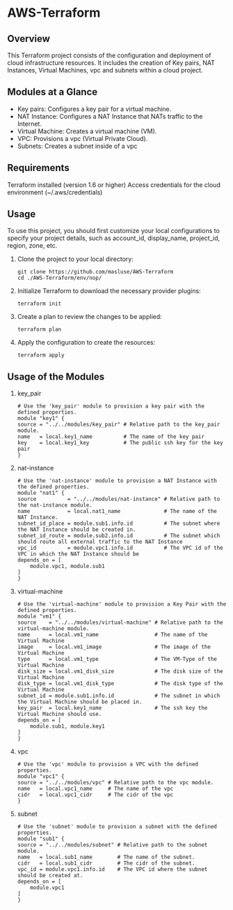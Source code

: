 # AWS-Terraform
## Overview
This Terraform project consists of the configuration and deployment of cloud infrastructure resources. It includes the creation of Key pairs, NAT Instances, Virtual Machines, vpc and subnets within a cloud project.
## Modules at a Glance
- Key pairs: Configures a key pair for a virtual machine.
- NAT Instance: Configures a NAT Instance that NATs traffic to the Internet.
- Virtual Machine: Creates a virtual machine (VM).
- VPC: Provisions a vpc (Virtual Private Cloud).
- Subnets: Creates a subnet inside of a vpc
## Requirements
Terraform installed (version 1.6 or higher)
Access credentials for the cloud environment (~/.aws/credentials)
## Usage
To use this project, you should first customize your local configurations to specify your project details, such as account_id, display_name, project_id, region, zone, etc.
1. Clone the project to your local directory:
    ```
    git clone https://github.com/masluse/AWS-Terraform
    cd ./AWS-Terraform/env/nop/
    ```
2. Initialize Terraform to download the necessary provider plugins:
    ```
    terraform init
    ```
3. Create a plan to review the changes to be applied:
    ```
    terraform plan
    ```
4. Apply the configuration to create the resources:
    ```
    terraform apply
    ```
## Usage of the Modules
1. key_pair
    ```
    # Use the 'key_pair' module to provision a key pair with the defined properties.
    module "key1" {
    source = "../../modules/key_pair" # Relative path to the key_pair module.
    name   = local.key1_name          # The name of the key pair
    key    = local.key1_key           # The public ssh key for the key pair
    }
    ```
2. nat-instance
    ```
    # Use the 'nat-instance' module to provision a NAT Instance with the defined properties.
    module "nat1" {
    source          = "../../modules/nat-instance" # Relative path to the nat-instance module.
    name            = local.nat1_name              # The name of the NAT Instance.
    subnet_id_place = module.sub1.info.id          # The subnet where the NAT Instance should be created in.
    subnet_id_route = module.sub2.info.id          # The subnet which should route all external traffic to the NAT Instance
    vpc_id          = module.vpc1.info.id          # The VPC id of the VPC in which the NAT Instance should be
    depends_on = [
        module.vpc1, module.sub1
    ]
    }
    ```
3. virtual-machine
    ```
    # Use the 'virtual-machine' module to provision a Key Pair with the defined properties.
    module "vm1" {
    source    = "../../modules/virtual-machine" # Relative path to the virtual-machine module.
    name      = local.vm1_name                  # The name of the Virtual Machine
    image     = local.vm1_image                 # The image of the Virtual Machine
    type      = local.vm1_type                  # The VM-Type of the Virtual Machine
    disk_size = local.vm1_disk_size             # The disk size of the Virtual Machine
    disk_type = local.vm1_disk_type             # The disk type of the Virtual Machine
    subnet_id = module.sub1.info.id             # The subnet in which the Virtual Machine should be placed in.
    key_pair  = local.key1_name                 # The ssh key the Virtual Machine should use.
    depends_on = [
        module.sub1, module.key1
    ]
    }
    ```
4. vpc
    ```
    # Use the 'vpc' module to provision a VPC with the defined properties.
    module "vpc1" {
    source = "../../modules/vpc" # Relative path to the vpc module.
    name   = local.vpc1_name     # The name of the vpc
    cidr   = local.vpc1_cidr     # The cidr of the vpc
    }
    ```
5. subnet
    ```
    # Use the 'subnet' module to provision a subnet with the defined properties.
    module "sub1" {
    source = "../../modules/subnet" # Relative path to the subnet module.
    name   = local.sub1_name        # The name of the subnet.
    cidr   = local.sub1_cidr        # The cidr of the subnet.
    vpc_id = module.vpc1.info.id    # The VPC id where the subnet should be created at.
    depends_on = [
        module.vpc1
    ]
    }
    ```


